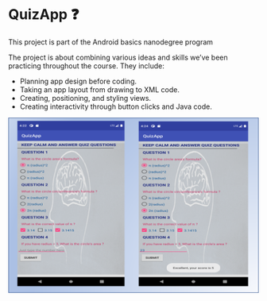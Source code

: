 # QuizApp :question:
This project is part of the Android basics nanodegree program

The project is about combining various ideas and skills we’ve been practicing throughout the course. They include:

* Planning app design before coding.
* Taking an app layout from drawing to XML code.
* Creating, positioning, and styling views.
* Creating interactivity through button clicks and Java code.

![screenshot](https://github.com/abeerqqq/QuizApp/blob/master/Picture11.png)
